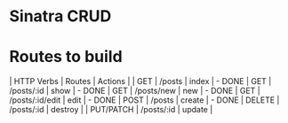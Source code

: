 # Sinatra CRUD

# Routes to build

| HTTP Verbs  |  Routes         | Actions  |
| GET         | /posts          | index    | - DONE
| GET         | /posts/:id      | show     | - DONE
| GET         | /posts/new      | new      | - DONE
| GET         | /posts/:id/edit | edit     | - DONE
| POST        | /posts          | create   | - DONE
| DELETE      | /posts/:id      | destroy  |
| PUT/PATCH   | /posts/:id      | update   | 
